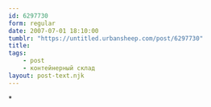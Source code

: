 ```yaml
---
id: 6297730
form: regular
date: 2007-07-01 18:10:00
tumblr: "https://untitled.urbansheep.com/post/6297730"
title:
tags:
    - post
    - контейнерный склад
layout: post-text.njk
---
```


<p>*</p>

